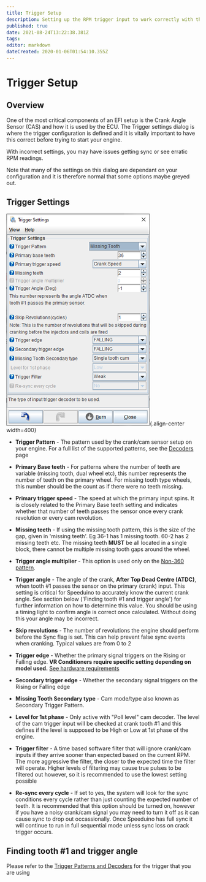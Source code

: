```yaml
---
title: Trigger Setup
description: Setting up the RPM trigger input to work correctly with the Speeduino decoder
published: true
date: 2021-08-24T13:22:38.381Z
tags: 
editor: markdown
dateCreated: 2020-01-06T01:54:10.355Z
---
```


# Trigger Setup
## Overview

One of the most critical components of an EFI setup is the Crank Angle Sensor (CAS) and how it is used by the ECU. The Trigger settings dialog is where the trigger configuration is defined and it is vitally important to have this correct before trying to start your engine.

With incorrect settings, you may have issues getting sync or see erratic RPM readings.

Note that many of the settings on this dialog are dependant on your configuration and it is therefore normal that some options maybe greyed out.

## Trigger Settings

![Trigger settings dialog](/img/constants/triggerSettings.png){.align-center width=400}

- **Trigger Pattern** - The pattern used by the crank/cam sensor setup on your engine. For a full list of the supported patterns, see the [Decoders](/decoders) page
- **Primary Base teeth** - For patterns where the number of teeth are variable (missing tooth, dual wheel etc), this number represents the number of teeth on the primary wheel. For missing tooth type wheels, this number should be the count as if there were no teeth missing.
- **Primary trigger speed** - The speed at which the primary input spins. It is closely related to the Primary Base teeth setting and indicates whether that number of teeth passes the sensor once every crank revolution or every cam revolution.
- **Missing teeth** - If using the missing tooth pattern, this is the size of the gap, given in 'missing teeth'. Eg 36-1 has 1 missing tooth. 60-2 has 2 missing teeth etc. The missing teeth **MUST** be all located in a single block, there cannot be multiple missing tooth gaps around the wheel.
- **Trigger angle multiplier** - This option is used only on the [Non-360 pattern](/decoders/non-360).
- **Trigger angle** - The angle of the crank, **After Top Dead Centre (ATDC)**, when tooth \#1 passes the sensor on the primary (crank) input. This setting is critical for Speeduino to accurately know the current crank angle. See section below ('Finding tooth \#1 and trigger angle') for further information on how to determine this value. You should be using a timing light to confirm angle is correct once calculated. Without doing this your angle may be incorrect.

- **Skip revolutions** - The number of revolutions the engine should perform before the Sync flag is set. This can help prevent false sync events when cranking. Typical values are from 0 to 2
- **Trigger edge** - Whether the primary signal triggers on the Rising or Falling edge. <b>VR Conditioners require specific setting depending on model used.</b> [See hardware requirements](/en/Hardware_requirements#inputs)
- **Secondary trigger edge** - Whether the secondary signal triggers on the Rising or Falling edge
- **Missing Tooth Secondary type** - Cam mode/type also known as Secondary Trigger Pattern.
- **Level for 1st phase** - Only active with "Poll level" cam decoder. The level of the cam trigger input will be checked at crank tooth #1 and this defines if the level is supposed to be High or Low at 1st phase of the engine.
- **Trigger filter** - A time based software filter that will ignore crank/cam inputs if they arrive sooner than expected based on the current RPM. The more aggressive the filter, the closer to the expected time the filter will operate. Higher levels of filtering may cause true pulses to be filtered out however, so it is recommended to use the lowest setting possible
- **Re-sync every cycle** - If set to yes, the system will look for the sync conditions every cycle rather than just counting the expected number of teeth. It is recommended that this option should be turned on, however if you have a noisy crank/cam signal you may need to turn it off as it can cause sync to drop out occassionally. Once Speeduino has full sync it will continue to run in full sequential mode unless sync loss on crack trigger occurs.

## Finding tooth \#1 and trigger angle
Please refer to the [Trigger Patterns and Decoders](/decoders) for the trigger that you are using
